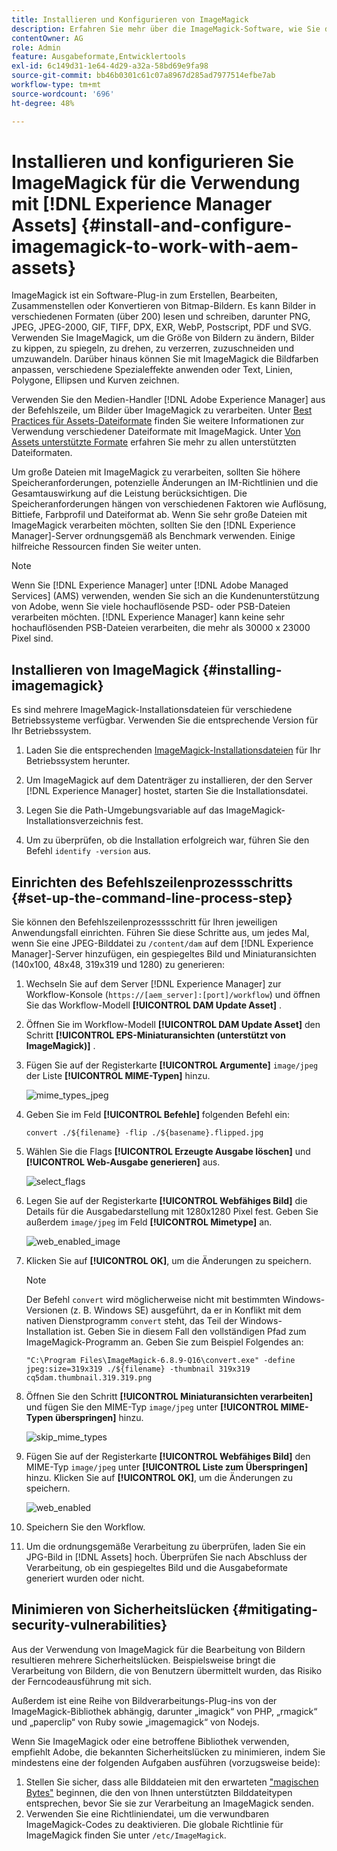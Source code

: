 ```yaml
---
title: Installieren und Konfigurieren von ImageMagick
description: Erfahren Sie mehr über die ImageMagick-Software, wie Sie diese installieren, den Befehlszeilenprozessschritt einrichten und damit Miniaturansichten von Bildern bearbeiten, zusammenstellen und generieren können.
contentOwner: AG
role: Admin
feature: Ausgabeformate,Entwicklertools
exl-id: 6c149d31-1e64-4d29-a32a-58bd69e9fa98
source-git-commit: bb46b0301c61c07a8967d285ad7977514efbe7ab
workflow-type: tm+mt
source-wordcount: '696'
ht-degree: 48%

---
```


# Installieren und konfigurieren Sie ImageMagick für die Verwendung mit [!DNL Experience Manager Assets] {#install-and-configure-imagemagick-to-work-with-aem-assets}

ImageMagick ist ein Software-Plug-in zum Erstellen, Bearbeiten, Zusammenstellen oder Konvertieren von Bitmap-Bildern. Es kann Bilder in verschiedenen Formaten (über 200) lesen und schreiben, darunter PNG, JPEG, JPEG-2000, GIF, TIFF, DPX, EXR, WebP, Postscript, PDF und SVG. Verwenden Sie ImageMagick, um die Größe von Bildern zu ändern, Bilder zu kippen, zu spiegeln, zu drehen, zu verzerren, zuzuschneiden und umzuwandeln. Darüber hinaus können Sie mit ImageMagick die Bildfarben anpassen, verschiedene Spezialeffekte anwenden oder Text, Linien, Polygone, Ellipsen und Kurven zeichnen.

Verwenden Sie den Medien-Handler [!DNL Adobe Experience Manager] aus der Befehlszeile, um Bilder über ImageMagick zu verarbeiten. Unter [Best Practices für Assets-Dateiformate](/help/assets/assets-file-format-best-practices.md) finden Sie weitere Informationen zur Verwendung verschiedener Dateiformate mit ImageMagick. Unter [Von Assets unterstützte Formate](/help/assets/assets-formats.md) erfahren Sie mehr zu allen unterstützten Dateiformaten.

Um große Dateien mit ImageMagick zu verarbeiten, sollten Sie höhere Speicheranforderungen, potenzielle Änderungen an IM-Richtlinien und die Gesamtauswirkung auf die Leistung berücksichtigen. Die Speicheranforderungen hängen von verschiedenen Faktoren wie Auflösung, Bittiefe, Farbprofil und Dateiformat ab. Wenn Sie sehr große Dateien mit ImageMagick verarbeiten möchten, sollten Sie den [!DNL Experience Manager]-Server ordnungsgemäß als Benchmark verwenden. Einige hilfreiche Ressourcen finden Sie weiter unten.

>[!NOTE]
>
>Wenn Sie [!DNL Experience Manager] unter [!DNL Adobe Managed Services] (AMS) verwenden, wenden Sie sich an die Kundenunterstützung von Adobe, wenn Sie viele hochauflösende PSD- oder PSB-Dateien verarbeiten möchten. [!DNL Experience Manager] kann keine sehr hochauflösenden PSB-Dateien verarbeiten, die mehr als 30000 x 23000 Pixel sind.

## Installieren von ImageMagick {#installing-imagemagick}

Es sind mehrere ImageMagick-Installationsdateien für verschiedene Betriebssysteme verfügbar. Verwenden Sie die entsprechende Version für Ihr Betriebssystem.

1. Laden Sie die entsprechenden [ImageMagick-Installationsdateien](https://www.imagemagick.org/script/download.php) für Ihr Betriebssystem herunter.
1. Um ImageMagick auf dem Datenträger zu installieren, der den Server [!DNL Experience Manager] hostet, starten Sie die Installationsdatei.

1. Legen Sie die Path-Umgebungsvariable auf das ImageMagick-Installationsverzeichnis fest.
1. Um zu überprüfen, ob die Installation erfolgreich war, führen Sie den Befehl `identify -version` aus.

## Einrichten des Befehlszeilenprozessschritts {#set-up-the-command-line-process-step}

Sie können den Befehlszeilenprozesssschritt für Ihren jeweiligen Anwendungsfall einrichten. Führen Sie diese Schritte aus, um jedes Mal, wenn Sie eine JPEG-Bilddatei zu `/content/dam` auf dem [!DNL Experience Manager]-Server hinzufügen, ein gespiegeltes Bild und Miniaturansichten (140x100, 48x48, 319x319 und 1280) zu generieren:

1. Wechseln Sie auf dem Server [!DNL Experience Manager] zur Workflow-Konsole (`https://[aem_server]:[port]/workflow`) und öffnen Sie das Workflow-Modell **[!UICONTROL DAM Update Asset]** .
1. Öffnen Sie im Workflow-Modell **[!UICONTROL DAM Update Asset]** den Schritt **[!UICONTROL EPS-Miniaturansichten (unterstützt von ImageMagick)]** .
1. Fügen Sie auf der Registerkarte **[!UICONTROL Argumente]** `image/jpeg` der Liste **[!UICONTROL MIME-Typen]** hinzu.

   ![mime_types_jpeg](assets/mime_types_jpeg.png)

1. Geben Sie im Feld **[!UICONTROL Befehle]** folgenden Befehl ein:

   `convert ./${filename} -flip ./${basename}.flipped.jpg`

1. Wählen Sie die Flags **[!UICONTROL Erzeugte Ausgabe löschen]** und **[!UICONTROL Web-Ausgabe generieren]** aus.

   ![select_flags](assets/select_flags.png)

1. Legen Sie auf der Registerkarte **[!UICONTROL Webfähiges Bild]** die Details für die Ausgabedarstellung mit 1280x1280 Pixel fest. Geben Sie außerdem `image/jpeg` im Feld **[!UICONTROL Mimetype]** an.

   ![web_enabled_image](assets/web_enabled_image.png)

1. Klicken Sie auf **[!UICONTROL OK]**, um die Änderungen zu speichern.

   >[!NOTE]
   >
   >Der Befehl `convert` wird möglicherweise nicht mit bestimmten Windows-Versionen (z. B. Windows SE) ausgeführt, da er in Konflikt mit dem nativen Dienstprogramm `convert` steht, das Teil der Windows-Installation ist. Geben Sie in diesem Fall den vollständigen Pfad zum ImageMagick-Programm an. Geben Sie zum Beispiel Folgendes an:
   >
   >
   >`"C:\Program Files\ImageMagick-6.8.9-Q16\convert.exe" -define jpeg:size=319x319 ./${filename} -thumbnail 319x319 cq5dam.thumbnail.319.319.png`

1. Öffnen Sie den Schritt **[!UICONTROL Miniaturansichten verarbeiten]** und fügen Sie den MIME-Typ `image/jpeg` unter **[!UICONTROL MIME-Typen überspringen]** hinzu.

   ![skip_mime_types](assets/skip_mime_types.png)

1. Fügen Sie auf der Registerkarte **[!UICONTROL Webfähiges Bild]** den MIME-Typ `image/jpeg` unter **[!UICONTROL Liste zum Überspringen]** hinzu. Klicken Sie auf **[!UICONTROL OK]**, um die Änderungen zu speichern.

   ![web_enabled](assets/web_enabled.png)

1. Speichern Sie den Workflow.

1. Um die ordnungsgemäße Verarbeitung zu überprüfen, laden Sie ein JPG-Bild in [!DNL Assets] hoch. Überprüfen Sie nach Abschluss der Verarbeitung, ob ein gespiegeltes Bild und die Ausgabeformate generiert wurden oder nicht.

## Minimieren von Sicherheitslücken {#mitigating-security-vulnerabilities}

Aus der Verwendung von ImageMagick für die Bearbeitung von Bildern resultieren mehrere Sicherheitslücken. Beispielsweise bringt die Verarbeitung von Bildern, die von Benutzern übermittelt wurden, das Risiko der Ferncodeausführung mit sich.

Außerdem ist eine Reihe von Bildverarbeitungs-Plug-ins von der ImageMagick-Bibliothek abhängig, darunter „imagick“ von PHP, „rmagick“ und „paperclip“ von Ruby sowie „imagemagick“ von Nodejs.

Wenn Sie ImageMagick oder eine betroffene Bibliothek verwenden, empfiehlt Adobe, die bekannten Sicherheitslücken zu minimieren, indem Sie mindestens eine der folgenden Aufgaben ausführen (vorzugsweise beide):

1. Stellen Sie sicher, dass alle Bilddateien mit den erwarteten [&quot;magischen Bytes&quot;](https://en.wikipedia.org/wiki/List_of_file_signatures) beginnen, die den von Ihnen unterstützten Bilddateitypen entsprechen, bevor Sie sie zur Verarbeitung an ImageMagick senden.
1. Verwenden Sie eine Richtliniendatei, um die verwundbaren ImageMagick-Codes zu deaktivieren. Die globale Richtlinie für ImageMagick finden Sie unter `/etc/ImageMagick`.

